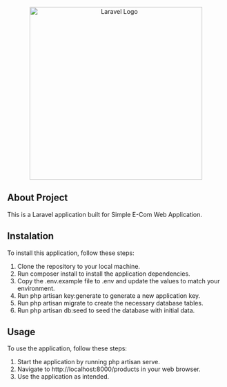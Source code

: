 <p align="center"><a href="https://laravel.com" target="_blank"><img src="https://raw.githubusercontent.com/laravel/art/master/logo-lockup/5%20SVG/2%20CMYK/1%20Full%20Color/laravel-logolockup-cmyk-red.svg" width="400" alt="Laravel Logo"></a></p>


## About Project

This is a Laravel application built for Simple E-Com Web Application.

## Instalation

To install this application, follow these steps:

1. Clone the repository to your local machine.
2. Run composer install to install the application dependencies.
3. Copy the .env.example file to .env and update the values to match your environment.
4. Run php artisan key:generate to generate a new application key.
5. Run php artisan migrate to create the necessary database tables.
6. Run php artisan db:seed to seed the database with initial data.

## Usage

To use the application, follow these steps:

1. Start the application by running php artisan serve.
2. Navigate to http://localhost:8000/products in your web browser.
3. Use the application as intended.